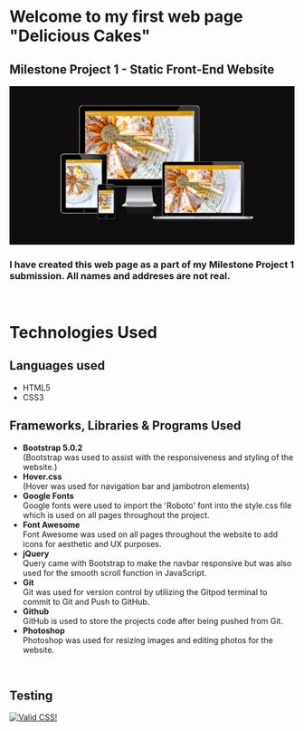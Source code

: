 # Welcome to my first web page "Delicious Cakes"

## Milestone Project 1 - Static Front-End Website

<img src="assets/images/Screen.png">

###  I have created this web page as a part of  my Milestone Project 1 submission. All names and addreses are not real.
<br>

# Technologies Used

## Languages used
<ul>
<li>HTML5</li>
<li>CSS3</li>
</ul>

## Frameworks, Libraries & Programs Used

<ul>
<li><strong>Bootstrap 5.0.2</strong></li>
(Bootstrap was used to assist with the responsiveness and styling of the website.)
<li><strong>Hover.css</strong></li>
(Hover was used for navigation bar and jambotron elements)
<li><strong>Google Fonts</strong></li>
Google fonts were used to import the 'Roboto' font into the style.css file which is used on all pages throughout the project.
<li><strong>Font Awesome</strong></li>
Font Awesome was used on all pages throughout the website to add icons for aesthetic and UX purposes.
<li><strong>jQuery</strong></li>
Query came with Bootstrap to make the navbar responsive but was also used for the smooth scroll function in JavaScript.
<li><strong>Git</strong></li>
Git was used for version control by utilizing the Gitpod terminal to commit to Git and Push to GitHub.
<li><strong>Github</strong></li>
GitHub is used to store the projects code after being pushed from Git.
<li><strong>Photoshop</strong></li>
Photoshop was used for resizing images and editing photos for the website.

</ul>
<br>

## Testing

<p>
    <a href="http://jigsaw.w3.org/css-validator/check/referer">
        <img style="border:0;width:88px;height:31px"
            src="http://jigsaw.w3.org/css-validator/images/vcss"
            alt="Valid CSS!" />
    </a>
</p>